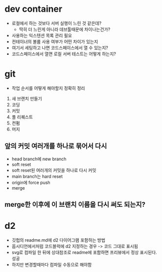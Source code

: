 # dev container
- 로컬에서 하는 것보다 서버 실행이 느린 것 같은데?
	- 딱히 더 느린게 아니라 데브툴때문에 차이나는건가?
- 사용하는 익스텐션 목록 관리 필요
- 컨테이너의 볼륨 사용 여부가 어떤 차이가 있는지
- 여기서 세팅하고 나면 코드스페이스에서 열 수 있는지?
- 코드스페이스에서 열면 로컬 서버 테스트는 어떻게 하는지?
# git
- 작업 순서를 어떻게 해야할지 정확히 정리
1. 새 브랜치 만들기
2. 코딩
3. 커밋
4. 풀 리퀘스트
5. 컨펌
6. 머지
## 앞의 커밋 여러개를 하나로 묶어서 다시
- head branch에 new branch
- soft reset
- soft reset된 여러개의 커밋을 하나로 다시 커밋
- main branch는 hard reset
- origin에 force push
- merge
## merge한 이후에 이 브랜치 이름을 다시 써도 되는지?
# d2
- 깃헙의 readme.md에 d2 다이어그램 포함하는 방법
- 옵시디언에서처럼 코드블럭에 d2 지정하는 경우 -> 코드 그대로 표시됨
- svg로 컴파일 한 뒤에 상대참조로 readme에 포함하면 프리뷰에서 정상 표시된다. 성공
- 하지만 변경할때마다 컴파일 수동으로 해야함
